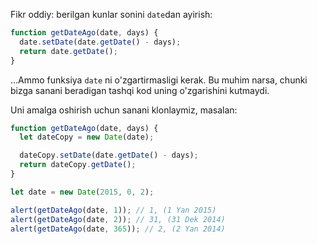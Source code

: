 Fikr oddiy: berilgan kunlar sonini `date`dan ayirish:

```js
function getDateAgo(date, days) {
  date.setDate(date.getDate() - days);
  return date.getDate();
}
```

...Ammo funksiya `date` ni o'zgartirmasligi kerak. Bu muhim narsa, chunki bizga sanani beradigan tashqi kod uning o'zgarishini kutmaydi.

Uni amalga oshirish uchun sanani klonlaymiz, masalan:

```js run demo
function getDateAgo(date, days) {
  let dateCopy = new Date(date);

  dateCopy.setDate(date.getDate() - days);
  return dateCopy.getDate();
}

let date = new Date(2015, 0, 2);

alert(getDateAgo(date, 1)); // 1, (1 Yan 2015)
alert(getDateAgo(date, 2)); // 31, (31 Dek 2014)
alert(getDateAgo(date, 365)); // 2, (2 Yan 2014)
```
